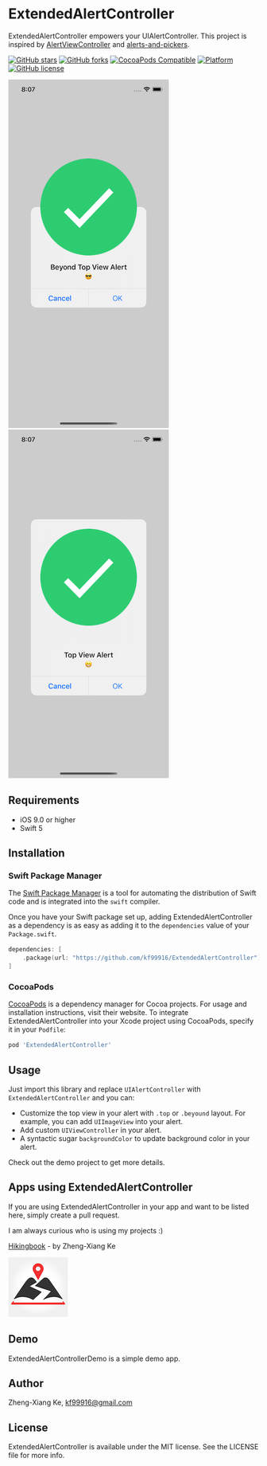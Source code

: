 # ExtendedAlertController

ExtendedAlertController empowers your UIAlertController. This project is inspired by [AlertViewController](https://github.com/stringcode86/AlertViewController) and [alerts-and-pickers](https://github.com/dillidon/alerts-and-pickers).

[![GitHub stars](https://img.shields.io/github/stars/kf99916/ExtendedAlertController.svg)](https://github.com/kf99916/ExtendedAlertController/stargazers)
[![GitHub forks](https://img.shields.io/github/forks/kf99916/ExtendedAlertController.svg)](https://github.com/kf99916/ExtendedAlertController/network)
[![CocoaPods Compatible](https://img.shields.io/cocoapods/v/ExtendedAlertController.svg)](https://cocoapods.org/pods/ExtendedAlertController)
[![Platform](https://img.shields.io/cocoapods/p/ExtendedAlertController.svg)](https://github.com/kf99916/ExtendedAlertController)
[![GitHub license](https://img.shields.io/github/license/kf99916/ExtendedAlertController.svg)](https://github.com/kf99916/ExtendedAlertController/blob/master/LICENSE)

![ExtendedAlertController](/screenshots/extendedAlertController.png 'ExtendedAlertController')
![ExtendedAlertController](/screenshots/extendedAlertController-2.png 'ExtendedAlertController')

## Requirements

- iOS 9.0 or higher
- Swift 5

## Installation

### Swift Package Manager

The [Swift Package Manager](https://swift.org/package-manager/) is a tool for automating the distribution of Swift code and is integrated into the `swift` compiler.

Once you have your Swift package set up, adding ExtendedAlertController as a dependency is as easy as adding it to the `dependencies` value of your `Package.swift`.

```swift
dependencies: [
    .package(url: "https://github.com/kf99916/ExtendedAlertController")
]
```

### CocoaPods

[CocoaPods](https://cocoapods.org) is a dependency manager for Cocoa projects. For usage and installation instructions, visit their website. To integrate ExtendedAlertController into your Xcode project using CocoaPods, specify it in your `Podfile`:

```ruby
pod 'ExtendedAlertController'
```

## Usage

Just import this library and replace `UIAlertController` with `ExtendedAlertController` and you can:

- Customize the top view in your alert with `.top` or `.beyound` layout. For example, you can add `UIImageView` into your alert.
- Add custom `UIViewController` in your alert.
- A syntactic sugar `backgroundColor` to update background color in your alert.

Check out the demo project to get more details.

## Apps using ExtendedAlertController

If you are using ExtendedAlertController in your app and want to be listed here, simply create a pull request.

I am always curious who is using my projects :)

[Hikingbook](https://itunes.apple.com/app/id1067838748) - by Zheng-Xiang Ke

![Hikingbook](/apps/Hikingbook.png)

## Demo

ExtendedAlertControllerDemo is a simple demo app.

## Author

Zheng-Xiang Ke, kf99916@gmail.com

## License

ExtendedAlertController is available under the MIT license. See the LICENSE file for more info.
